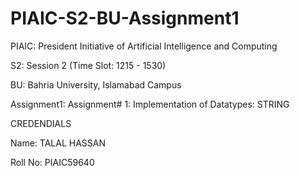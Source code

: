 # PIAIC-S2-BU-Assignment1

PIAIC: President Initiative of Artificial Intelligence and Computing

S2: Session 2 (Time Slot: 1215 - 1530)

BU: Bahria University, Islamabad Campus

Assignment1: Assignment# 1: Implementation of Datatypes: STRING


CREDENDIALS

Name: TALAL HASSAN

Roll No: PIAIC59640
